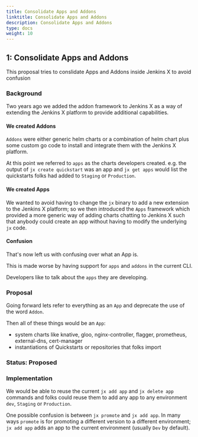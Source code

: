 ```yaml
---
title: Consolidate Apps and Addons
linktitle: Consolidate Apps and Addons
description: Consolidate Apps and Addons
type: docs
weight: 10
---
```


## 1: Consolidate Apps and Addons

This proposal tries to conslidate Apps and Addons inside Jenkins X to avoid confusion

### Background

Two years ago we added the addon framework to Jenkins X as a way of extending the Jenkins X platform to provide additional capabilities. 

#### We created Addons

`Addons` were either generic helm charts or a combination of helm chart plus some custom go code to install and integrate them with the Jenkins X platform.

At this point we referred to `apps` as the charts developers created. e.g. the output of `jx create quickstart` was an app and `jx get apps` would list the quickstarts folks had added to `Staging` or `Production`.

#### We created Apps

We wanted to avoid having to change the `jx` binary to add a new extension to the Jenkins X platform; so we then introduced the `Apps` framework which provided a more generic way of adding charts chatting to Jenkins X such that anybody could create an app without having to modify the underlying `jx` code.

#### Confusion

That's now left us with confusing over what an App is.

This is made worse by having support for `apps` and `addons` in the current CLI.

Developers like to talk about the `apps` they are developing. 

### Proposal

Going forward lets refer to everything as an `App` and deprecate the use of the word `Addon`. 

Then all of these things would be an `App`:

* system charts like knative, gloo, nginx-controller, flagger, prometheus, external-dns, cert-manager
* instantiations of Quickstarts or repositories that folks import

### Status: Proposed

### Implementation

We would be able to reuse the current `jx add app` and `jx delete app` commands and folks could reuse them to add any app to any environment `dev`, `Staging` or `Production`.

One possible confusion is between `jx promote` and `jx add app`. In many ways `promote` is for promoting a different version to a different environment; `jx add app` adds an app to the current environment (usually `Dev` by default).
